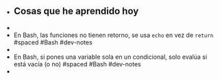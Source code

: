- ## Cosas que he aprendido hoy
-
- En Bash, las funciones no tienen retorno, se usa `echo` en vez de `return` #spaced #Bash #dev-notes
-
- En Bash, si pones una variable sola en un condicional, solo evalúa si está vacía (o no) #spaced #Bash #dev-notes
-